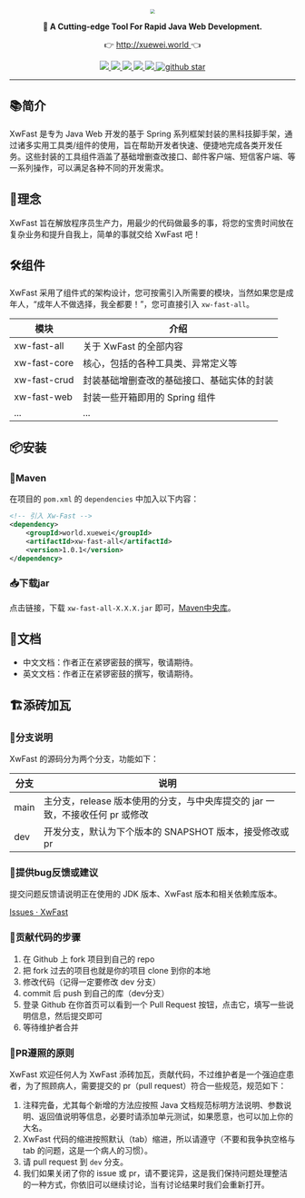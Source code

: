 <p align="center">
	<img src="https://xuewei-blog.oss-cn-beijing.aliyuncs.com/202311081738321.png" style="zoom:50%;" />
</p>

<p align="center">
	<strong>🚀 A Cutting-edge Tool For Rapid Java Web Development.</strong>
</p>
<p align="center">
	👉 <a href="http://xuewei.world/" target="_blank">http://xuewei.world </a>👈
</p>

<p align="center">
	<a target="_blank" href="https://central.sonatype.com/artifact/world.xuewei/xw-fast-all">
		<img src="https://img.shields.io/maven-metadata/v.svg?label=Maven%20Central&metadataUrl=https%3A%2F%2Frepo1.maven.org%2Fmaven2%2Fworld%2Fxuewei%2Fxw-fast-all%2Fmaven-metadata.xml" />
	</a>
	<a target="_blank" href="https://license.coscl.org.cn/MulanPSL2">
		<img src="https://img.shields.io/:license-MulanPSL2-blue.svg" />
	</a>
	<a target="_blank" href="https://www.oracle.com/java/technologies/javase/javase-jdk8-downloads.html">
		<img src="https://img.shields.io/badge/JDK-8+-green.svg" />
	</a>
	<a target="_blank" href="https://docs.spring.io/spring-boot/docs/2.7.17/reference/html/">
		<img src="https://img.shields.io/badge/Spring%20Boot-v2.7.17+-green" />
	</a>
		<a target="_blank" href="https://docs.spring.io/spring-boot/docs/2.7.17/reference/html/">
		<img src="https://img.shields.io/badge/MyBatisPlus-v3.2.0+-blue" />
	</a>
	<a target="_blank" href='https://github.com/373675032/xw-fast'>
		<img src="https://img.shields.io/github/stars/373675032/xw-fast.svg?style=social" alt="github star"/>
	</a>
</p>

---

## 📚简介

XwFast 是专为 Java Web 开发的基于 Spring
系列框架封装的黑科技脚手架，通过诸多实用工具类/组件的使用，旨在帮助开发者快速、便捷地完成各类开发任务。这些封装的工具组件涵盖了基础增删查改接口、邮件客户端、短信客户端、等一系列操作，可以满足各种不同的开发需求。

## 🍺理念

XwFast 旨在解放程序员生产力，用最少的代码做最多的事，将您的宝贵时间放在复杂业务和提升自我上，简单的事就交给 XwFast 吧！

## 🛠️组件

XwFast
采用了组件式的架构设计，您可按需引入所需要的模块，当然如果您是成年人，“成年人不做选择，我全都要！”，您可直接引入 `xw-fast-all`。

| 模块           | 介绍                    |
|--------------|-----------------------|
| xw-fast-all  | 关于 XwFast 的全部内容       |
| xw-fast-core | 核心，包括的各种工具类、异常定义等     |
| xw-fast-crud | 封装基础增删查改的基础接口、基础实体的封装 |
| xw-fast-web  | 封装一些开箱即用的 Spring 组件   |
| ...          | ...                   |

## 📦安装

### 🍊Maven

在项目的 `pom.xml` 的 `dependencies` 中加入以下内容：

```xml
<!-- 引入 Xw-Fast -->
<dependency>
    <groupId>world.xuewei</groupId>
    <artifactId>xw-fast-all</artifactId>
    <version>1.0.1</version>
</dependency>
```

### 📥下载jar

点击链接，下载 `xw-fast-all-X.X.X.jar`
即可，[Maven中央库](https://repo1.maven.org/maven2/world/xuewei/xw-fast-all/1.0.1/)。

## 📝文档

- 中文文档：作者正在紧锣密鼓的撰写，敬请期待。
- 英文文档：作者正在紧锣密鼓的撰写，敬请期待。

## 🏗️添砖加瓦

### 🎋分支说明

XwFast 的源码分为两个分支，功能如下：

| 分支   | 说明                                              |
|------|-------------------------------------------------|
| main | 主分支，release 版本使用的分支，与中央库提交的 jar 一致，不接收任何 pr 或修改 |
| dev  | 开发分支，默认为下个版本的 SNAPSHOT 版本，接受修改或 pr              |

### 🐞提供bug反馈或建议

提交问题反馈请说明正在使用的 JDK 版本、XwFast 版本和相关依赖库版本。

[Issues · XwFast](https://github.com/373675032/xw-fast/issues)

### 🧬贡献代码的步骤

1. 在 Github 上 fork 项目到自己的 repo
2. 把 fork 过去的项目也就是你的项目 clone 到你的本地
3. 修改代码（记得一定要修改 dev 分支）
4. commit 后 push 到自己的库（dev分支）
5. 登录 Github 在你首页可以看到一个 Pull Request 按钮，点击它，填写一些说明信息，然后提交即可
6. 等待维护者合并

### 📐PR遵照的原则

XwFast 欢迎任何人为 XwFast 添砖加瓦，贡献代码，不过维护者是一个强迫症患者，为了照顾病人，需要提交的 pr（pull
request）符合一些规范，规范如下：

1. 注释完备，尤其每个新增的方法应按照 Java 文档规范标明方法说明、参数说明、返回值说明等信息，必要时请添加单元测试，如果愿意，也可以加上你的大名。
2. XwFast 代码的缩进按照默认（tab）缩进，所以请遵守（不要和我争执空格与 tab 的问题，这是一个病人的习惯）。
3. 请 pull request 到 `dev` 分支。
4. 我们如果关闭了你的 issue 或 pr，请不要诧异，这是我们保持问题处理整洁的一种方式，你依旧可以继续讨论，当有讨论结果时我们会重新打开。
